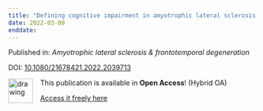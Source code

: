 ```yaml
---
title: "Defining cognitive impairment in amyotrophic lateral sclerosis: an evaluation of empirical approaches."
date: 2022-03-08
enddate:
---
```


Published in: *Amyotrophic lateral sclerosis & frontotemporal degeneration*

DOI: [10.1080/21678421.2022.2039713](https://doi.org/10.1080/21678421.2022.2039713)

<img src="https://upload.wikimedia.org/wikipedia/commons/thumb/7/77/Open_Access_logo_PLoS_transparent.svg/800px-Open_Access_logo_PLoS_transparent.svg.png" alt="drawing" width="50" align="left"/> &nbsp;&nbsp;&nbsp;This publication is available in **Open Access**! (Hybrid OA)

&nbsp;&nbsp;&nbsp;<a href="https://doi.org/10.1080/21678421.2022.2039713">Access it freely here</a>

